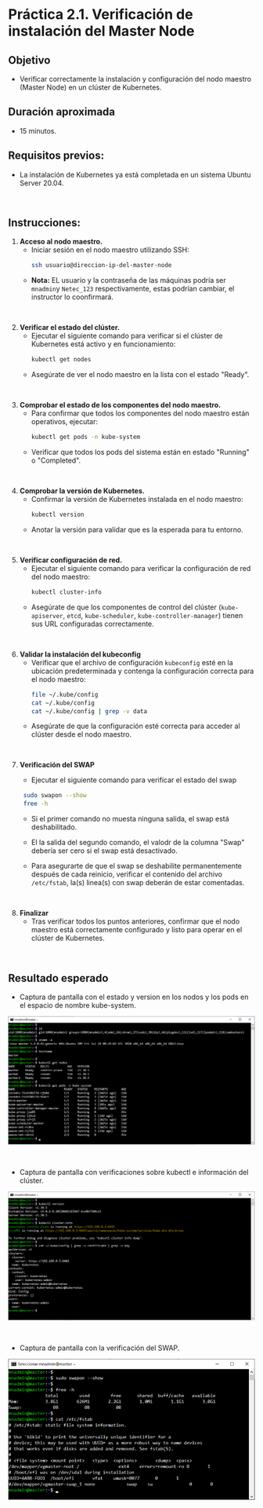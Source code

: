 # Práctica 2.1. Verificación de instalación del Master Node  

## Objetivo 
- Verificar correctamente la instalación y configuración del nodo maestro (Master Node) en un clúster de Kubernetes.

## Duración aproximada
- 15 minutos.


## Requisitos previos:
- La instalación de Kubernetes ya está completada en un sistema Ubuntu Server 20.04.

<br/>

## Instrucciones:

1. **Acceso al nodo maestro.**  
   - Iniciar sesión en el nodo maestro utilizando SSH:
     ```bash
     ssh usuario@direccion-ip-del-master-node
     ```
    - **Nota:** EL usuario y la contraseña de las máquinas podría ser `mnadmin`y `Netec_123` respectivamente, estas podrían cambiar, el instructor lo coonfirmará.

<br/>


2. **Verificar el estado del clúster.**  
   - Ejecutar el siguiente comando para verificar si el clúster de Kubernetes está activo y en funcionamiento:
     ```bash
     kubectl get nodes
     ```
   - Asegúrate de ver el nodo maestro en la lista con el estado "Ready".

<br/>


3. **Comprobar el estado de los componentes del nodo maestro.**  
   - Para confirmar que todos los componentes del nodo maestro están operativos, ejecutar:
     ```bash
     kubectl get pods -n kube-system
     ```
   - Verificar que todos los pods del sistema están en estado "Running" o "Completed".


<br/>


4. **Comprobar la versión de Kubernetes.**  
   - Confirmar la versión de Kubernetes instalada en el nodo maestro:
     ```bash
     kubectl version 
     ```
   - Anotar la versión para validar que es la esperada para tu entorno.


<br/>


5. **Verificar configuración de red.**  
   - Ejecutar el siguiente comando para verificar la configuración de red del nodo maestro:
     ```bash
     kubectl cluster-info
     ```
   - Asegúrate de que los componentes de control del clúster (`kube-apiserver`, `etcd`, `kube-scheduler`, `kube-controller-manager`) tienen sus URL configuradas correctamente.

<br/>


6. **Validar la instalación del kubeconfig**  
   - Verificar que el archivo de configuración `kubeconfig` esté en la ubicación predeterminada y contenga la configuración correcta para el nodo maestro:
     ```bash
     file ~/.kube/config
     cat ~/.kube/config
     cat ~/.kube/config | grep -v data
     ```
   - Asegúrate de que la configuración esté correcta para acceder al clúster desde el nodo maestro.


<br/>


7. **Verificación del SWAP**
    - Ejecutar el siguiente comando para verificar el estado del swap

    ```bash
     sudo swapon --show
     free -h
    ```

    - Si el primer comando no muesta ninguna salida, el swap está deshabilitado.
    
    - El la salida del segundo comando, el valodr de la columna "Swap" debería ser cero si el swap está desactivado.

    - Para asegurarte de que el swap se deshabilite permanentemente después de cada reinicio, verificar el contenido del archivo `/etc/fstab`, la(s) linea(s) con swap deberán de estar comentadas.



<br/>


8. **Finalizar**  
   - Tras verificar todos los puntos anteriores, confirmar que el nodo maestro está correctamente configurado y listo para operar en el clúster de Kubernetes.



<br/>


## Resultado esperado

- Captura de pantalla con el estado y version en los nodos y los pods en el espacio de nombre kube-system.

![kubectl](../images/u2_1_1.png)

<br/>

 
- Captura de pantalla con verificaciones sobre kubectl e información del clúster.

 ![kubectl](../images/u2_1_2.png)

<br/>

 
- Captura de pantalla con la verificación del SWAP. 

![swap](../images/u2_1_3.png)
 
